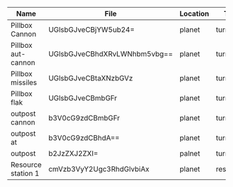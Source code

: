 | Name               | File                         | Location | Type   | Size   |
| ------------------ | ---------------------------- | -------- | ------ | ------ |
| Pillbox Cannon     | UGlsbGJveCBjYW5ub24=         | planet   | turret | small  |
| Pillbox aut-cannon | UGlsbGJveCBhdXRvLWNhbm5vbg== | planet   | turret | small  |
| Pillbox missiles   | UGlsbGJveCBtaXNzbGVz         | planet   | turret | small  |
| Pillbox flak       | UGlsbGJveCBmbGFr             | planet   | turret | small  |
| outpost cannon     | b3V0cG9zdCBmbGFr             | planet   | turret | medium |
| outpost at         | b3V0cG9zdCBhdA==             | planet   | turret | medium |
| outpost     | b2JzZXJ2ZXI=         | palnet   | turret | medium |
| Resource station 1 | cmVzb3VyY2Ugc3RhdGlvbiAx | planet | resources | na|
